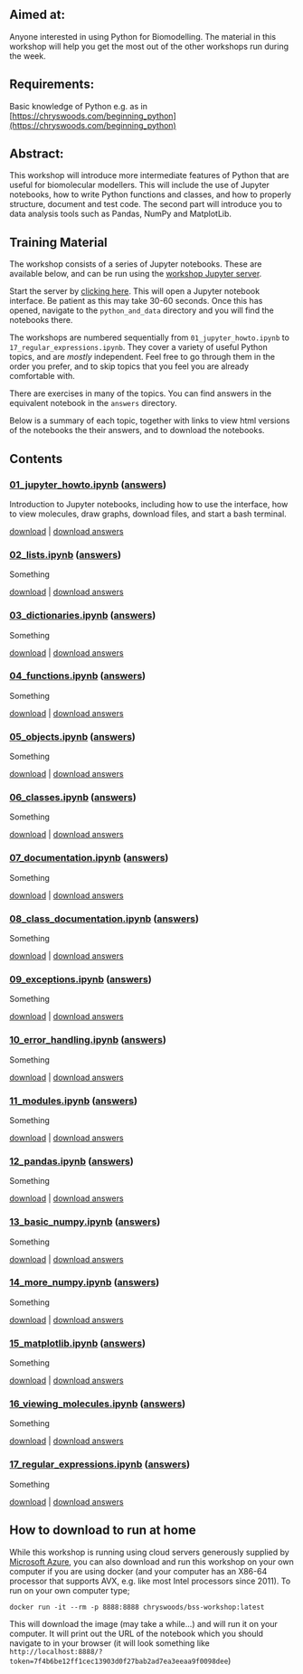 ## Aimed at: 
Anyone interested in using Python for Biomodelling. The material in 
this workshop will help you get the most out of the other workshops 
run during the week.

## Requirements: 
Basic knowledge of Python e.g. as in [https://chryswoods.com/beginning_python](https://chryswoods.com/beginning_python)

## Abstract: 
This workshop will introduce more intermediate features of Python that 
are useful for biomolecular modellers. This will include the use of 
Jupyter notebooks, how to write Python functions and classes, and 
how to properly structure, document and test code. The second
part will introduce you to data analysis tools such as Pandas, 
NumPy and MatplotLib.

## Training Material

The workshop consists of a series of Jupyter notebooks. These are available
below, and can be run using the
<a href="https://workshop.biosimspace.org/hub/tmplogin" target="_blank">workshop Jupyter server</a>.

Start the server by <a href="https://workshop.biosimspace.org/hub/tmplogin" target="_blank">clicking here</a>.
This will open a Jupyter notebook interface. Be patient as this may take 30-60 seconds.
Once this has opened, navigate to the `python_and_data` directory and you will find the
notebooks there.

The workshops are numbered sequentially from `01_jupyter_howto.ipynb` to
`17_regular_expressions.ipynb`. They cover a variety of useful Python topics,
and are *mostly* independent. Feel free to go through them in the order you
prefer, and to skip topics that you feel you are already comfortable with.

There are exercises in many of the topics. You can find answers in the 
equivalent notebook in the `answers` directory.

Below is a summary of each topic, together with links to view html versions
of the notebooks the their answers, and to download the notebooks.

## Contents

### [01_jupyter_howto.ipynb](html/01_jupyter_howto.html) ([answers](html/answers/01_jupyter_howto.html))

Introduction to Jupyter notebooks, including how to use the interface,
how to view molecules, draw graphs, download files, and start a bash
terminal.

[download](01_jupyter_howto.ipynb) | [download answers](answers/01_jupyter_howto.ipynb)

### [02_lists.ipynb](html/02_lists.html) ([answers](html/answers/02_lists.html))

Something

[download](02_lists.ipynb) | [download answers](answers/02_lists.ipynb)

### [03_dictionaries.ipynb](html/03_dictionaries.html) ([answers](html/answers/03_dictionaries.html))

Something

[download](03_dictionaries.ipynb) | [download answers](answers/03_dictionaries.ipynb)

### [04_functions.ipynb](html/04_functions.html) ([answers](html/answers/04_functions.html))

Something

[download](04_functions.ipynb) | [download answers](answers/04_functions.ipynb)

### [05_objects.ipynb](html/05_objects.html) ([answers](html/answers/05_objects.html))

Something

[download](05_objects.ipynb) | [download answers](answers/05_objects.ipynb)

### [06_classes.ipynb](html/06_classes.html) ([answers](html/answers/06_classes.html))

Something

[download](06_classes.ipynb) | [download answers](answers/06_classes.ipynb)

### [07_documentation.ipynb](html/07_documentation.html) ([answers](html/answers/07_documentation.html))

Something

[download](07_documentation.ipynb) | [download answers](answers/07_documentation.ipynb)

### [08_class_documentation.ipynb](html/08_class_documentation.html) ([answers](html/answers/08_class_documentation.html))

Something

[download](08_class_documentation.ipynb) | [download answers](answers/08_class_documentation.ipynb)

### [09_exceptions.ipynb](html/09_exceptions.html) ([answers](html/answers/09_exceptions.html))

Something

[download](09_exceptions.ipynb) | [download answers](answers/09_exceptions.ipynb)

### [10_error_handling.ipynb](html/10_error_handling.html) ([answers](html/answers/10_error_handling.html))

Something

[download](10_error_handling.ipynb) | [download answers](answers/10_error_handling.ipynb)

### [11_modules.ipynb](html/11_modules.html) ([answers](html/answers/11_modules.html))

Something

[download](11_modules.ipynb) | [download answers](answers/11_modules.ipynb)

### [12_pandas.ipynb](html/12_pandas.html) ([answers](html/answers/12_pandas.html))

Something

[download](12_pandas.ipynb) | [download answers](answers/12_pandas.ipynb)

### [13_basic_numpy.ipynb](html/13_basic_numpy.html) ([answers](html/answers/13_basic_numpy.html))

Something

[download](13_basic_numpy.ipynb) | [download answers](answers/13_basic_numpy.ipynb)

### [14_more_numpy.ipynb](html/14_more_numpy.html) ([answers](html/answers/14_more_numpy.html))

Something

[download](14_more_numpy.ipynb) | [download answers](answers/14_more_numpy.ipynb)

### [15_matplotlib.ipynb](html/15_matplotlib.html) ([answers](html/answers/15_matplotlib.html))

Something

[download](15_matplotlib.ipynb) | [download answers](answers/15_matplotlib.ipynb)

### [16_viewing_molecules.ipynb](html/16_viewing_molecules.html) ([answers](html/answers/16_viewing_molecules.html))

Something

[download](16_viewing_molecules.ipynb) | [download answers](answers/16_viewing_molecules.ipynb)

### [17_regular_expressions.ipynb](html/17_regular_expressions.html) ([answers](html/answers/17_regular_expressions.html))

Something

[download](17_regular_expressions.ipynb) | [download answers](answers/17_regular_expressions.ipynb)

## How to download to run at home

While this workshop is running using cloud servers generously supplied
by [Microsoft Azure](https://azure.microsoft.com/en-us/services/container-service/kubernetes/),
you can also download and run this workshop on your own computer if
you are using docker (and your computer has an X86-64 processor that
supports AVX, e.g. like most Intel processors since 2011). To run on
your own computer type;

```
docker run -it --rm -p 8888:8888 chryswoods/bss-workshop:latest
```

This will download the image (may take a while...) and will run it on
your computer. It will print out the URL of the notebook which you should navigate
to in your browser (it will look something like `http://localhost:8888/?token=7f4b6be12ff1cec13903d0f27bab2ad7ea3eeaa9f0098dee`)
